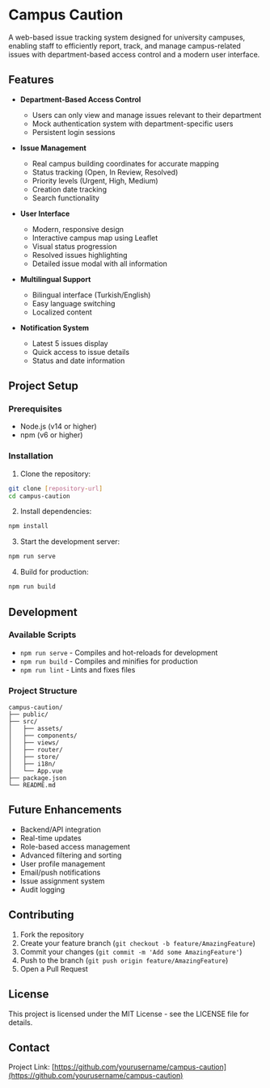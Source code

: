 # Campus Caution

A web-based issue tracking system designed for university campuses, enabling staff to efficiently report, track, and manage campus-related issues with department-based access control and a modern user interface.

## Features

- **Department-Based Access Control**
  - Users can only view and manage issues relevant to their department
  - Mock authentication system with department-specific users
  - Persistent login sessions

- **Issue Management**
  - Real campus building coordinates for accurate mapping
  - Status tracking (Open, In Review, Resolved)
  - Priority levels (Urgent, High, Medium)
  - Creation date tracking
  - Search functionality

- **User Interface**
  - Modern, responsive design
  - Interactive campus map using Leaflet
  - Visual status progression
  - Resolved issues highlighting
  - Detailed issue modal with all information

- **Multilingual Support**
  - Bilingual interface (Turkish/English)
  - Easy language switching
  - Localized content

- **Notification System**
  - Latest 5 issues display
  - Quick access to issue details
  - Status and date information

## Project Setup

### Prerequisites
- Node.js (v14 or higher)
- npm (v6 or higher)

### Installation

1. Clone the repository:
```bash
git clone [repository-url]
cd campus-caution
```

2. Install dependencies:
```bash
npm install
```

3. Start the development server:
```bash
npm run serve
```

4. Build for production:
```bash
npm run build
```

## Development

### Available Scripts

- `npm run serve` - Compiles and hot-reloads for development
- `npm run build` - Compiles and minifies for production
- `npm run lint` - Lints and fixes files

### Project Structure

```
campus-caution/
├── public/
├── src/
│   ├── assets/
│   ├── components/
│   ├── views/
│   ├── router/
│   ├── store/
│   ├── i18n/
│   └── App.vue
├── package.json
└── README.md
```

## Future Enhancements

- Backend/API integration
- Real-time updates
- Role-based access management
- Advanced filtering and sorting
- User profile management
- Email/push notifications
- Issue assignment system
- Audit logging

## Contributing

1. Fork the repository
2. Create your feature branch (`git checkout -b feature/AmazingFeature`)
3. Commit your changes (`git commit -m 'Add some AmazingFeature'`)
4. Push to the branch (`git push origin feature/AmazingFeature`)
5. Open a Pull Request

## License

This project is licensed under the MIT License - see the LICENSE file for details.

## Contact

Project Link: [https://github.com/yourusername/campus-caution](https://github.com/yourusername/campus-caution)
